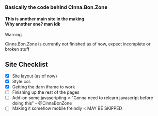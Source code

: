 ### <b>Basically the code behind Cinna.Bon.Zone</b>
#### <b>This is another main site in the making<br> Why another one? man idk</b>

>[!WARNING]
>Cinna.Bon.Zone is currently not finished as of now, expect incomplete or broken stuff

## Site Checklist
- [X] Site layout (as of now)
- [X] Style.css
- [X] Getting the darn iframe to work
- [ ] Finishing up the rest of the pages
- [ ] Add-on some javascripting < "Gonna need to relearn javascript before doing this" - @CinnaBonZone
- [ ] Making it somehow mobile freindly < MAY BE SKIPPED
